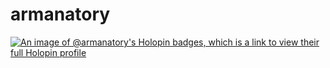 ﻿# armanatory

 [![An image of @armanatory's Holopin badges, which is a link to view their full Holopin profile](https://holopin.me/armanatory)](https://holopin.io/@armanatory)
